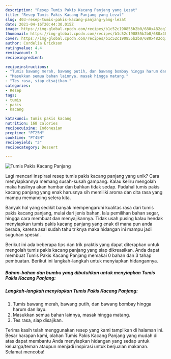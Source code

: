 ```yaml
---
description: "Resep Tumis Pakis Kacang Panjang yang Lezat"
title: "Resep Tumis Pakis Kacang Panjang yang Lezat"
slug: 403-resep-tumis-pakis-kacang-panjang-yang-lezat
date: 2021-04-16T20:44:30.015Z
image: https://img-global.cpcdn.com/recipes/b1c52c190855b2b0/680x482cq70/tumis-pakis-kacang-panjang-foto-resep-utama.jpg
thumbnail: https://img-global.cpcdn.com/recipes/b1c52c190855b2b0/680x482cq70/tumis-pakis-kacang-panjang-foto-resep-utama.jpg
cover: https://img-global.cpcdn.com/recipes/b1c52c190855b2b0/680x482cq70/tumis-pakis-kacang-panjang-foto-resep-utama.jpg
author: Cordelia Erickson
ratingvalue: 4.4
reviewcount: 3
recipeingredient:

recipeinstructions:
- "Tumis bawang merah, bawang putih, dan bawang bombay hingga harum dan layu."
- "Masukkan semua bahan lainnya, masak hingga matang."
- "Tes rasa, siap disajikan."
categories:
- Resep
tags:
- tumis
- pakis
- kacang

katakunci: tumis pakis kacang 
nutrition: 168 calories
recipecuisine: Indonesian
preptime: "PT25M"
cooktime: "PT45M"
recipeyield: "3"
recipecategory: Dessert

---
```



![Tumis Pakis Kacang Panjang](https://img-global.cpcdn.com/recipes/b1c52c190855b2b0/680x482cq70/tumis-pakis-kacang-panjang-foto-resep-utama.jpg)

Lagi mencari inspirasi resep tumis pakis kacang panjang yang unik? Cara menyiapkannya memang susah-susah gampang. Kalau keliru mengolah maka hasilnya akan hambar dan bahkan tidak sedap. Padahal tumis pakis kacang panjang yang enak harusnya sih memiliki aroma dan cita rasa yang mampu memancing selera kita.

Banyak hal yang sedikit banyak mempengaruhi kualitas rasa dari tumis pakis kacang panjang, mulai dari jenis bahan, lalu pemilihan bahan segar, hingga cara membuat dan menyajikannya. Tidak usah pusing kalau hendak menyiapkan tumis pakis kacang panjang yang enak di mana pun anda berada, karena asal sudah tahu triknya maka hidangan ini mampu jadi suguhan spesial.




Berikut ini ada beberapa tips dan trik praktis yang dapat diterapkan untuk mengolah tumis pakis kacang panjang yang siap dikreasikan. Anda dapat membuat Tumis Pakis Kacang Panjang memakai 0 bahan dan 3 tahap pembuatan. Berikut ini langkah-langkah untuk menyiapkan hidangannya.

<!--inarticleads1-->

##### Bahan-bahan dan bumbu yang dibutuhkan untuk menyiapkan Tumis Pakis Kacang Panjang:





<!--inarticleads2-->

##### Langkah-langkah menyiapkan Tumis Pakis Kacang Panjang:

1. Tumis bawang merah, bawang putih, dan bawang bombay hingga harum dan layu.
1. Masukkan semua bahan lainnya, masak hingga matang.
1. Tes rasa, siap disajikan.




Terima kasih telah menggunakan resep yang kami tampilkan di halaman ini. Besar harapan kami, olahan Tumis Pakis Kacang Panjang yang mudah di atas dapat membantu Anda menyiapkan hidangan yang sedap untuk keluarga/teman ataupun menjadi inspirasi untuk berjualan makanan. Selamat mencoba!

